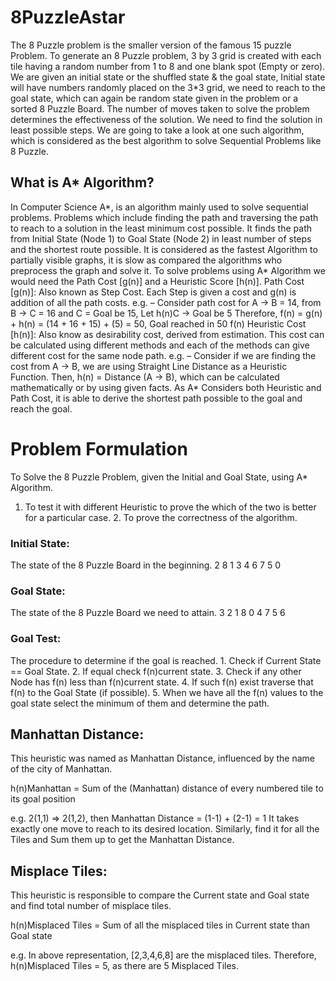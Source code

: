 # 8PuzzleAstar

The 8 Puzzle problem is the smaller version of the famous 15 puzzle Problem. To generate an 8 Puzzle problem, 3 by 3 grid is created with each tile having a random number from 1 to 8 and one blank spot (Empty or zero). We are given an initial state or the shuffled state & the goal state, Initial state will have numbers randomly placed on the 3*3 grid, we need to reach to the goal state, which can again be random state given in the problem or a sorted 8 Puzzle Board. The number of moves taken to solve the problem determines the effectiveness of the solution. We need to find the solution in least possible steps. We are going to take a look at one such algorithm, which is considered as the best algorithm to solve Sequential Problems like 8 Puzzle. 
 
## What is A* Algorithm? 
In Computer Science A*, is an algorithm mainly used to solve sequential problems. Problems which include finding the path and traversing the path to reach to a solution in the least minimum cost possible. It finds the path from Initial State (Node 1) to Goal State (Node 2) in least number of steps and the shortest route possible. It is considered as the fastest Algorithm to partially visible graphs, it is slow as compared the algorithms who preprocess the graph and solve it. 
To solve problems using A* Algorithm we would need the Path Cost [g(n)] and a Heuristic Score [h(n)]. 
Path Cost [g(n)]: Also known as Step Cost. Each Step is given a cost and g(n) is addition of all the path costs. 
 e.g. – Consider path cost for A -> B = 14, from B -> C = 16 and C = Goal be 15, Let h(n)C -> Goal be 5 
 Therefore, f(n) = g(n) + h(n) = (14 + 16 + 15) + (5) = 50, Goal reached in 50 f(n) 
Heuristic Cost [h(n)]: Also know as desirability cost, derived from estimation. This cost can be calculated using different methods and each of the methods can give different cost for the same node path. 
 e.g. – Consider if we are finding the cost from A -> B, we are using Straight Line Distance as a Heuristic Function. 
 Then, h(n) = Distance (A -> B), which can be calculated mathematically or by using given facts. 
As A* Considers both Heuristic and Path Cost, it is able to derive the shortest path possible to the goal and reach the goal. 
 
# Problem Formulation 
To Solve the 8 Puzzle Problem, given the Initial and Goal State, using A* Algorithm.  
1. To test it with different Heuristic to prove the which of the two is better for a particular case.  2. To prove the correctness of the algorithm. 
 
### Initial State: 
The state of the 8 Puzzle Board in the beginning. 
2 8 1 3 4 6 7 5 0 
 
### Goal State: 
The state of the 8 Puzzle Board we need to attain. 
3 2 1 8 0 4 7 5 6 

### Goal Test:
The procedure to determine if the goal is reached. 1. Check if Current State == Goal State. 2. If equal check f(n)current state. 3. Check if any other Node has f(n) less than f(n)current state. 4. If such f(n) exist traverse that f(n) to the Goal State (if possible). 5. When we have all the f(n) values to the goal state select the minimum of them and determine the path. 


## Manhattan Distance: 
This heuristic was named as Manhattan Distance, influenced by the name of the city of Manhattan. 
 
h(n)Manhattan = Sum of the (Manhattan) distance of every numbered tile to its goal position 
 
e.g. 2(1,1) => 2(1,2), then Manhattan Distance = (1-1) + (2-1) = 1 It takes exactly one move to reach to its desired location. Similarly, find it for all the Tiles and Sum them up to get the Manhattan Distance. 
 
## Misplace Tiles:
This heuristic is responsible to compare the Current state and Goal state and find total number of misplace tiles. 
 
h(n)Misplaced Tiles = Sum of all the misplaced tiles in Current state than Goal state 
 
e.g. In above representation, [2,3,4,6,8] are the misplaced tiles. Therefore, h(n)Misplaced Tiles = 5, as there are 5 Misplaced Tiles.  
 
